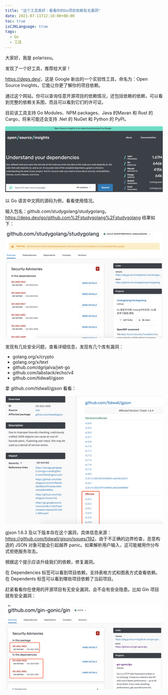 ```yaml
---
title: "这个工具真好：看看你的Go项目依赖有无漏洞"
date: 2021-07-11T22:10:00+08:00
toc: true
isCJKLanguage: true
tags: 
  - Go
  - 工具
---
```


大家好，我是 polarisxu。

发现了一个好工具，推荐给大家！

<https://deps.dev/>，这是 Google 新出的一个实验性工具，命名为：Open Source Insights，它能让你更了解你的项目依赖。

通过这个网站，你可以查询任意开源项目的依赖情况，还包括依赖的依赖，可以看到完整的依赖关系图，而且可以看到它们的许可证。

目前该工具支持 Go Modules、NPM packages、Java 的Mavan 和 Rust 的 Cargo，将来可能还会支持 .Net 的 NuGet 和 Python 的 PyPI。

![](imgs/deps01.png)

以 Go 语言中文网的源码为例，看看使用情况。

输入包名：github.com/studygolang/studygolang，<https://deps.dev/go/github.com%2Fstudygolang%2Fstudygolang> 结果如下：

![](imgs/deps02.png)

发现有几处安全问题，查看详细信息，发现有几个库有漏洞：

- golang.org/x/crypto
- golang.org/x/text
- github.com/dgrijalva/jwt-go
- github.com/labstack/echo/v4
- github.com/tidwall/gjson

拿 github.com/tidwall/gjson 看看：

![](imgs/deps03.png)

gjson 1.6.3 及以下版本存在这个漏洞，具体信息来源：<https://github.com/tidwall/gjson/issues/192>，由于不正确的边界检查，恶意构造的 JSON 对象可能会引起越界 panic。如果解析用户输入，这可能被用作分布式拒绝服务攻击。

根据这个提示应该升级我们的依赖，修复漏洞。

在 Dependencies 标签可以看到项目依赖，支持表格方式和图表方式查看依赖。在 Dependents 标签可以看到哪些项目依赖了当前项目。

赶紧看看你在使用的开源项目有无安全漏洞，会不会有安全隐患。比如 Gin 项目就有安全漏洞：

![](imgs/deps04.png)
